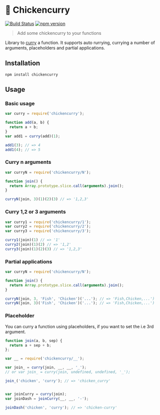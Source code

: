 :curry: Chickencurry
============
[![Build Status](https://travis-ci.org/stoeffel/chickencurry.svg)](https://travis-ci.org/stoeffel/chickencurry) [![npm version](https://badge.fury.io/js/chickencurry.svg)](http://badge.fury.io/js/chickencurry)
> Add some chickencurry to your functions

Library to [curry](http://en.wikipedia.org/wiki/Currying) a function.
It supports auto rurrying, currying a number of arguments, placeholders and partial applications.


Installation
------------

`npm install chickencurry`

Usage
-----

### Basic usage

```js
var curry = require('chickencurry');

function add(a, b) {
  return a + b;
}
var add1 = curry(add)(1);

add1(3); // => 4
add1(4); // => 5
```

### Curry n arguments

```js
var curryN = require('chickencurry/N');

function join() {
  return Array.prototype.slice.call(arguments).join();
}

curryN(join, 3)(1)(2)(3) // => '1,2,3'
```

### Curry 1,2 or 3 arguments

```js
var curry1 = require('chickencurry/1');
var curry2 = require('chickencurry/2');
var curry3 = require('chickencurry/3');

curry1(join)(1) // => '1'
curry2(join)(1)(2) // => '1,2'
curry3(join)(1)(2)(3) // => '1,2,3'
```

### Partial applications

```js
var curryN = require('chickencurry/N');

function join() {
  return Array.prototype.slice.call(arguments).join();
}

curryN(join, 3, 'Fish', 'Chicken')('...'); // => 'Fish,Chicken,...')
curryN(join, 3)('Fish', 'Chicken')('...'); // => 'Fish,Chicken,...')
```

### Placeholder

You can curry a function using placeholders, if you want to set the i.e 3rd argument.

```js
function join(a, b, sep) {
  return a + sep + b;
};

var __ = require('chickencurry/__');

var join_ = curry(join, __, __, '_'); 
// or var join_ = curry(join, undefined, undefined, '_'); 

join_('chicken', 'curry'); // => 'chicken_curry'


var joinCurry = curry(join); 
var joinDash = joinCurry(__, __, '-');

joinDash('chicken', 'curry'); // => 'chicken-curry'
```
